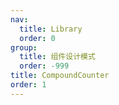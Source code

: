 ```yaml
---
nav:
  title: Library
  order: 0
group:
  title: 组件设计模式
  order: -999
title: CompoundCounter
order: 1
---
```



<code src="./usage/demo1.tsx"></code>

<API id="CompoundCounter"></API>
